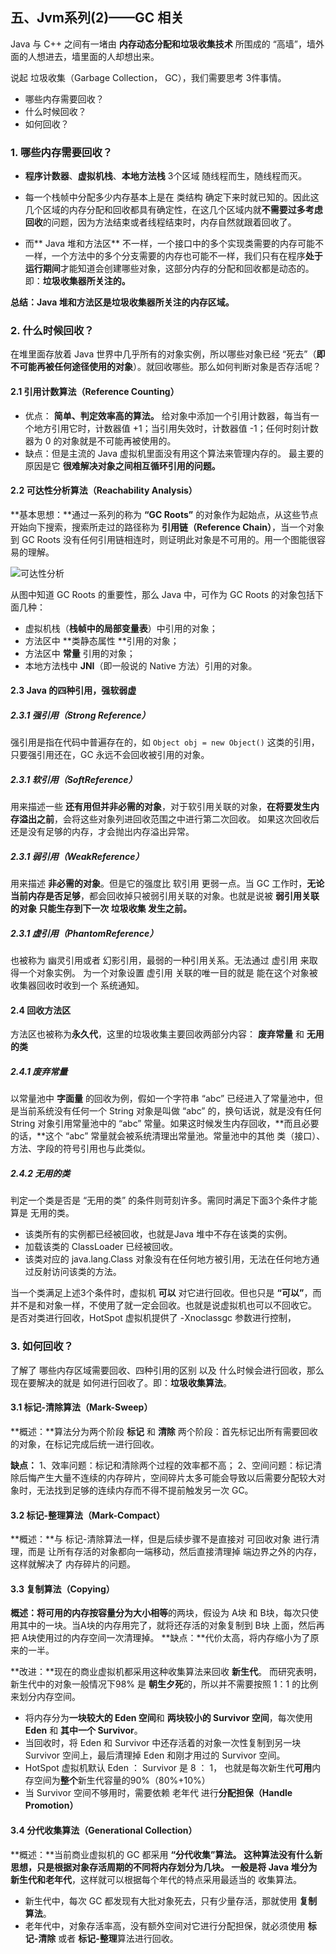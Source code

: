 ## 五、Jvm系列(2)——GC 相关

Java 与 C++ 之间有一堵由 **内存动态分配和垃圾收集技术** 所围成的 “高墙”，墙外面的人想进去，墙里面的人却想出来。

说起 垃圾收集（Garbage Collection， GC），我们需要思考 3件事情。
- 哪些内存需要回收？
- 什么时候回收？
- 如何回收？

### 1. 哪些内存需要回收？

- **程序计数器**、**虚拟机栈**、**本地方法栈** 3个区域 随线程而生，随线程而灭。
- 每一个栈帧中分配多少内存基本上是在 类结构 确定下来时就已知的。因此这几个区域的内存分配和回收都具有确定性，在这几个区域内就**不需要过多考虑回收**的问题，因为方法结束或者线程结束时，内存自然就跟着回收了。

- 而** Java 堆和方法区** 不一样，一个接口中的多个实现类需要的内存可能不一样，一个方法中的多个分支需要的内存也可能不一样，我们只有在程序**处于运行期间**才能知道会创建哪些对象，这部分内存的分配和回收都是动态的。即：**垃圾收集器所关注的。**

**总结：Java 堆和方法区是垃圾收集器所关注的内存区域。**


### 2. 什么时候回收？
在堆里面存放着 Java 世界中几乎所有的对象实例，所以哪些对象已经 “死去”（**即不可能再被任何途径使用的对象**）。就回收哪些。那么如何判断对象是否存活呢？

#### 2.1 引用计数算法（Reference Counting）
- 优点： **简单、判定效率高的算法。** 给对象中添加一个引用计数器，每当有一个地方引用它时，计数器值 +1；当引用失效时，计数器值 -1；任何时刻计数器为 0 的对象就是不可能再被使用的。
- 缺点：但是主流的 Java 虚拟机里面没有用这个算法来管理内存的。 最主要的原因是它 **很难解决对象之间相互循环引用的问题。**

#### 2.2 可达性分析算法（Reachability Analysis）
**基本思想：**通过一系列的称为 **“GC Roots”** 的对象作为起始点，从这些节点开始向下搜索，搜索所走过的路径称为 **引用链（Reference Chain）**，当一个对象到 GC Roots 没有任何引用链相连时，则证明此对象是不可用的。用一个图能很容易的理解。

![可达性分析](\img\可达性分析.png)

从图中知道 GC Roots 的重要性，那么 Java 中，可作为 GC Roots 的对象包括下面几种：
- 虚拟机栈（**栈帧中的局部变量表**）中引用的对象；
- 方法区中 **类静态属性 **引用的对象；
- 方法区中 **常量** 引用的对象；
- 本地方法栈中 **JNI**（即一般说的 Native 方法）引用的对象。

#### 2.3 Java 的四种引用，强软弱虚

##### 2.3.1 强引用（Strong Reference）
强引用是指在代码中普遍存在的，如 `Object obj = new Object()` 这类的引用，只要强引用还在，GC 永远不会回收被引用的对象。

##### 2.3.1 软引用（SoftReference）
用来描述一些 **还有用但并非必需的对象**，对于软引用关联的对象，**在将要发生内存溢出之前**，会将这些对象列进回收范围之中进行第二次回收。 如果这次回收后还是没有足够的内存，才会抛出内存溢出异常。

##### 2.3.1 弱引用（WeakReference）
用来描述 **非必需的对象**。但是它的强度比 软引用 更弱一点。当 GC 工作时，**无论当前内存是否足够**，都会回收掉只被弱引用关联的对象。也就是说被 **弱引用关联的对象 只能生存到下一次 垃圾收集 发生之前。**

##### 2.3.1 虚引用（PhantomReference）
也被称为 幽灵引用或者 幻影引用，最弱的一种引用关系。无法通过 虚引用 来取得一个对象实例。
为一个对象设置 虚引用 关联的唯一目的就是 能在这个对象被收集器回收时收到一个 系统通知。


#### 2.4 回收方法区
方法区也被称为**永久代**，这里的垃圾收集主要回收两部分内容： **废弃常量** 和 **无用的类**

##### 2.4.1 废弃常量
以常量池中 **字面量** 的回收为例，假如一个字符串 “abc” 已经进入了常量池中，但是当前系统没有任何一个 String 对象是叫做 “abc” 的，换句话说，就是没有任何 String 对象引用常量池中的 “abc” 常量。如果这时候发生内存回收，**而且必要的话，**这个 “abc” 常量就会被系统清理出常量池。常量池中的其他 类（接口）、方法、字段的符号引用也与此类似。

##### 2.4.2 无用的类
判定一个类是否是 “无用的类” 的条件则苛刻许多。需同时满足下面3个条件才能算是 无用的类。
- 该类所有的实例都已经被回收，也就是Java 堆中不存在该类的实例。
- 加载该类的 ClassLoader 已经被回收。
- 该类对应的 java.lang.Class 对象没有在任何地方被引用，无法在任何地方通过反射访问该类的方法。

当一个类满足上述3个条件时，虚拟机 **可以** 对它进行回收。但也只是 **“可以”**，而并不是和对象一样，不使用了就一定会回收。也就是说虚拟机也可以不回收它。
是否对类进行回收，HotSpot 虚拟机提供了 -Xnoclassgc 参数进行控制，


### 3. 如何回收？
了解了 哪些内存区域需要回收、四种引用的区别 以及 什么时候会进行回收，那么现在要解决的就是 如何进行回收了。即：**垃圾收集算法**。

#### 3.1 标记-清除算法（Mark-Sweep）
**概述：**算法分为两个阶段 **标记** 和 **清除** 两个阶段：首先标记出所有需要回收的对象，在标记完成后统一进行回收。

**缺点：**
1、效率问题：标记和清除两个过程的效率都不高；
2、空间问题：标记清除后悔产生大量不连续的内存碎片，空间碎片太多可能会导致以后需要分配较大对象时，无法找到足够的连续内存而不得不提前触发另一次 GC。



#### 3.2 标记-整理算法（Mark-Compact）
**概述：**与 标记-清除算法一样，但是后续步骤不是直接对 可回收对象 进行清理，而是 让所有存活的对象都向一端移动，然后直接清理掉 端边界之外的内存，这样就解决了 内存碎片的问题。



#### 3.3 复制算法（Copying）
**概述：**将可用的内存按容量分为**大小相等**的两块，假设为 A块 和 B块，每次只使用其中的一块。当A块的内存用完了，就将还存活的对象复制到 B块 上面，然后再把 A块使用过的内存空间一次清理掉。
**缺点：**代价太高，将内存缩小为了原来的一半。

**改进：**现在的商业虚拟机都采用这种收集算法来回收 **新生代**。 而研究表明，新生代中的对象一般情况下98% 是 **朝生夕死**的，所以并不需要按照 1：1 的比例来划分内存空间。
- 将内存分为**一块较大的 Eden 空间**和 **两块较小的 Survivor 空间**，每次使用 **Eden** 和 **其中一个 Survivor**。
- 当回收时，将 Eden 和 Survivor 中还存活着的对象一次性复制到另一块 Survivor 空间上，最后清理掉 Eden 和刚才用过的 Survivor 空间。
- HotSpot 虚拟机默认 Eden ： Survivor 是 8 ： 1， 也就是每次新生代**可用**内存空间为**整个**新生代容量的90%（80%+10%）
- 当 Survivor 空间不够用时，需要依赖 老年代 进行**分配担保（Handle Promotion）**


#### 3.4 分代收集算法（Generational Collection）
**概述：**当前商业虚拟机的 GC 都采用 **“分代收集”**算法。 这种算法没有什么新思想，只是根据对象存活周期的不同将内存划分为几块。
一般是将 Java 堆分为 **新生代**和**老年代**，这样就可以根据每个年代的特点采用最适当的 收集算法。

- 新生代中，每次 GC 都发现有大批对象死去，只有少量存活，那就使用 **复制算法**。
- 老年代中，对象存活率高，没有额外空间对它进行分配担保，就必须使用 **标记-清除** 或者 **标记-整理**算法进行回收。






